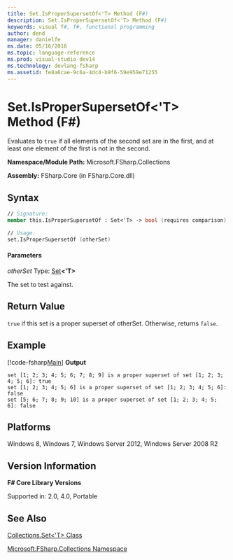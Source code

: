 ```yaml
---
title: Set.IsProperSupersetOf<'T> Method (F#)
description: Set.IsProperSupersetOf<'T> Method (F#)
keywords: visual f#, f#, functional programming
author: dend
manager: danielfe
ms.date: 05/16/2016
ms.topic: language-reference
ms.prod: visual-studio-dev14
ms.technology: devlang-fsharp
ms.assetid: fe8a6cae-9c6a-4dc4-b9f6-59e959e71255 
---
```


# Set.IsProperSupersetOf<'T> Method (F#)

Evaluates to `true` if all elements of the second set are in the first, and at least one element of the first is not in the second.

**Namespace/Module Path:** Microsoft.FSharp.Collections

**Assembly:** FSharp.Core (in FSharp.Core.dll)


## Syntax

```fsharp
// Signature:
member this.IsProperSupersetOf : Set<'T> -> bool (requires comparison)

// Usage:
set.IsProperSupersetOf (otherSet)
```

#### Parameters
*otherSet*
Type: [Set](https://msdn.microsoft.com/library/50cebdce-0cd7-4c5c-8ebc-f3a9e90b38d8)**&lt;'T&gt;**


The set to test against.

## Return Value

`true` if this set is a proper superset of otherSet. Otherwise, returns `false`.

## Example

[!code-fsharp[Main](~/samples/snippets/fsharp/fssets/snippet8.fs)]
**Output**

```
set [1; 2; 3; 4; 5; 6; 7; 8; 9] is a proper superset of set [1; 2; 3; 4; 5; 6]: true
set [1; 2; 3; 4; 5; 6] is a proper superset of set [1; 2; 3; 4; 5; 6]: false
set [5; 6; 7; 8; 9; 10] is a proper superset of set [1; 2; 3; 4; 5; 6]: false
```

## Platforms
Windows 8, Windows 7, Windows Server 2012, Windows Server 2008 R2


## Version Information
**F# Core Library Versions**

Supported in: 2.0, 4.0, Portable

## See Also
[Collections.Set&#60;'T&#62; Class](Collections.Set%5B%27T%5D-Class-%5BFSharp%5D.md)

[Microsoft.FSharp.Collections Namespace](Microsoft.FSharp.Collections-Namespace.md)